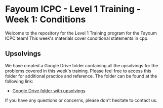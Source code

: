 # Fayoum ICPC - Level 1 Training - Week 1: Conditions

Welcome to the repository for the Level 1 Training program for the Fayoum ICPC team! This week's materials cover conditional statements in cpp.

## Upsolvings

We have created a Google Drive folder containing all the upsolvings for the problems covered in this week's training. Please feel free to access this folder for additional practice and reference. The folder can be found at the following link:

- [Google Drive folder with upsolvings](https://drive.google.com/drive/folders/1_ndrDJ8LZJ9-QZMhVxi19tWu14LnynBk?usp=sharing)


If you have any questions or concerns, please don't hesitate to contact us.
